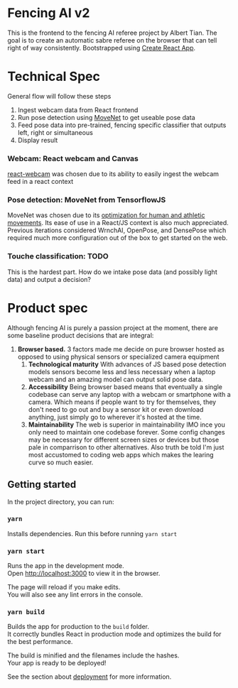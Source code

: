 # Fencing AI v2

This is the frontend to the fencing AI referee project by Albert Tian. The goal is to create an automatic sabre referee on the browser that can tell right of way consistently. Bootstrapped using [Create React App](https://github.com/facebook/create-react-app).

# Technical Spec
General flow will follow these steps
1. Ingest webcam data from React frontend
2. Run pose detection using [MoveNet](https://github.com/tensorflow/tfjs-models/tree/master/pose-detection/src/movenet) to get useable pose data
3. Feed pose data into pre-trained, fencing specific classifier that outputs left, right or simultaneous
4. Display result

### Webcam: React webcam and Canvas
[react-webcam](https://www.npmjs.com/package/react-webcam) was chosen due to its ability to easily ingest the webcam feed in a react context

### Pose detection: MoveNet from TensorflowJS
MoveNet was chosen due to its [optimization for human and athletic movements](https://blog.tensorflow.org/2021/05/next-generation-pose-detection-with-movenet-and-tensorflowjs.html). Its ease of use in a React/JS context is also much appreciated. Previous iterations considered WrnchAI, OpenPose, and DensePose which required much more configuration out of the box to get started on the web.

### Touche classification: TODO
This is the hardest part. How do we intake pose data (and possibly light data) and output a decision?

# Product spec
Although fencing AI is purely a passion project at the moment, there are some baseline product decisions that are integral:
1. **Browser based.** 3 factors made me decide on pure browser hosted as opposed to using physical sensors or specialized camera equipment
   1. **Technological maturity** With advances of JS based pose detection models sensors become less and less necessary when a laptop webcam and an amazing model can output solid pose data.
   2. **Accessibility** Being browser based means that eventually a single codebase can serve any laptop with a webcam or smartphone with a camera. Which means if people want to try for themselves, they don't need to go out and buy a sensor kit or even download anything, just simply go to wherever it's hosted at the time.
   3. **Maintainability** The web is superior in maintainability IMO ince you only need to maintain one codebase forever. Some config changes may be necessary for different screen sizes or devices but those pale in comparrison to other alternatives. Also truth be told I'm just most accustomed to coding web apps which makes the learing curve so much easier. 

## Getting started

In the project directory, you can run:

### `yarn`
Installs dependencies. Run this before running `yarn start`

### `yarn start`

Runs the app in the development mode.\
Open [http://localhost:3000](http://localhost:3000) to view it in the browser.

The page will reload if you make edits.\
You will also see any lint errors in the console.

### `yarn build`

Builds the app for production to the `build` folder.\
It correctly bundles React in production mode and optimizes the build for the best performance.

The build is minified and the filenames include the hashes.\
Your app is ready to be deployed!

See the section about [deployment](https://facebook.github.io/create-react-app/docs/deployment) for more information.
